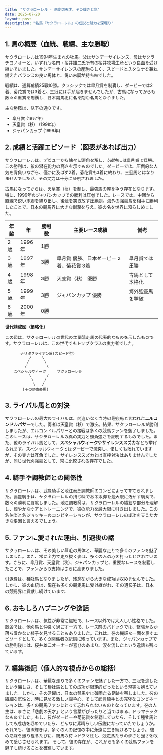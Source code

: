 ```yaml
---
title: "サクラローレル - 悲劇の天才、その輝きと影"
date: 2025-07-20
layout: post
description: "名馬『サクラローレル』の伝説と魅力を深堀り"
---
```


## 1. 馬の概要（血統、戦績、主な勝鞍）

サクラローレルは1994年生まれの牡馬。父はサンデーサイレンス、母はサクラチヨノオーと、いずれも名門・桜井雄二氏所有の桜井牧場生産という良血を受け継いでいました。サンデーサイレンスの産駒らしく、スピードとスタミナを兼ね備えたバランスの良い馬体と、鋭い末脚が持ち味でした。

戦績は、通算成績25戦10勝。クラシックでは皐月賞を制覇し、ダービーでは2着、菊花賞では3着と、三冠には手が届きませんでしたが、古馬になってからも数々の重賞を制覇し、日本競馬史に名を刻む名馬となりました。

主な勝鞍は、以下の通りです。

* 皐月賞 (1997年)
* 天皇賞（秋） (1998年)
* ジャパンカップ (1999年)


## 2. 成績と活躍エピソード（図表があれば出力）

サクラローレルは、デビューから徐々に頭角を現し、3歳時には皐月賞で圧勝。この勝利は、彼の潜在能力の高さを示すものでした。ダービーでは、圧倒的な人気を背負いながら、僅かに及ばず2着。菊花賞も3着に終わり、三冠馬とはなりませんでしたが、その実力は十分に証明されました。

古馬になってからは、天皇賞（秋）を制し、最強馬の座を争う存在となります。特に、1999年のジャパンカップでの勝利は圧巻でした。レースでは、中団から直線で鋭い末脚を繰り出し、後続を突き放す圧勝劇。海外の強豪馬を相手に勝利したことで、日本の競馬界に大きな衝撃を与え、彼の名を世界に知らしめました。

| 年齢 | 年 | 勝利数 | 主要レース成績 | 備考 |
|---|---|---|---|---|
| 2歳 | 1996年 | 1勝 |  |  |
| 3歳 | 1997年 | 3勝 | 皐月賞 優勝、日本ダービー 2着、菊花賞 3着 |  皐月賞では圧勝 |
| 4歳 | 1998年 | 3勝 | 天皇賞（秋） 優勝 | 古馬として本格化 |
| 5歳 | 1999年 | 3勝 | ジャパンカップ 優勝 | 海外強豪馬を撃破 |
| 6歳 | 2000年 | 0勝 |  |  |


**世代構成図（簡略化）**

この図は、サクラローレルの世代の主要競走馬の代表的なものを示したものです。サクラローレルは、この世代でもトップクラスの実力者でした。

```
       ナリタブライアン系(スピード型)
           /     \
          /       \
         /         \
    スペシャルウィーク     サクラローレル
           \       /
            \     /
             \   /
        (その他強豪馬)
```


## 3. ライバル馬との対決

サクラローレルの最大のライバルは、間違いなく当時の最強馬と言われた**エルコンドルパサー**でした。両者は天皇賞（秋）で激突。結果、サクラローレルが勝利しましたが、エルコンドルパサーとの接戦は多くの競馬ファンを魅了しました。このレースは、サクラローレルの真の実力と勝負強さを証明するものでした。また、他のライバル馬として、**スペシャルウィーク**や**サイレンススズカ**なども挙げられます。スペシャルウィークとはダービーで激突し、惜しくも敗れていますが、その実力は互角でした。サイレンススズカとは直接対決はありませんでしたが、同じ世代の強豪として、常に比較される存在でした。


## 4. 騎手や調教師との関係性

サクラローレルは、武豊騎手と池江泰郎調教師のコンビによって育てられました。武豊騎手は、サクラローレルの持ち味である末脚を最大限に活かす騎乗で、数々の勝利に貢献しました。池江調教師は、サクラローレルの繊細な部分を理解し、細やかなケアとトレーニングで、彼の能力を最大限に引き出しました。この名伯楽と名ジョッキーのコンビネーションが、サクラローレルの成功を支えた大きな要因と言えるでしょう。


## 5. ファンに愛された理由、引退後の話

サクラローレルは、その美しい芦毛の馬体と、華麗な走りで多くのファンを魅了しました。また、常に全力で走り抜く姿は、多くの人の心を打ったとされています。さらに、皐月賞、天皇賞（秋）、ジャパンカップと、重要なレースを制覇したことで、ファンからの支持はさらに高まりました。

引退後は、種牡馬となりましたが、残念ながら大きな成功は収めませんでした。しかし、彼の血統は、現在も多くの競走馬に受け継がれ、その遺伝子は、日本の競馬界に貢献し続けています。


## 6. おもしろハプニングや逸話

サクラローレルは、気性が非常に繊細で、レース以外では大人しい性格でした。厩舎では、他の馬と仲良く過ごす一方で、レース前のパドックでは、緊張からか落ち着かない様子を見せることもありました。これは、彼の繊細な一面を表すエピソードとして、多くの関係者の記憶に残っています。また、ジャパンカップでの勝利後には、桜井雄二オーナーが喜びのあまり、涙を流したという逸話も残っています。


## 7. 編集後記（個人的な視点からの総括）

サクラローレルは、華麗な走りで多くのファンを魅了した一方で、三冠を逃したという悔しさ、そして種牡馬としての成功が限定的だったという現実も抱えていました。しかし、その活躍は、日本の競馬史に確固たる足跡を残しました。彼の繊細な気性と、時に見せる激しい闘争心、そして武豊騎手との完璧なコンビネーションは、多くの競馬ファンにとって忘れられないものとなっています。彼の人生は、まさに「悲劇の天才」という言葉がぴったりと当てはまる、ドラマチックなものでした。もし、彼がダービーや菊花賞を制覇していたら、そして種牡馬としても成功を収めていたら、どんなに素晴らしい伝説になっていたでしょうか。それでも、彼の輝きは、多くの人の記憶の中に永遠に生き続けるでしょう。  彼の活躍を振り返るたびに、競馬の持つドラマ性と、競走馬たちの儚さと強さを改めて感じさせられます。  そして、彼の存在が、これからも多くの競馬ファンを魅了し続けることを確信しています。
